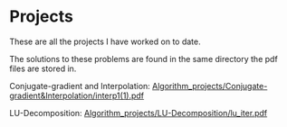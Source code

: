 # Projects
These are all the projects I have worked on to date.

The solutions to these problems are found in the same directory the pdf files are stored in.

Conjugate-gradient and Interpolation:
[Algorithm_projects/Conjugate-gradient&Interpolation/interp1(1).pdf](https://github.com/Ron530/Projects/blob/d84d83384ed4c5d4c0ba535e9f971e2431a40cc2/Algorithm_projects/Conjugate-gradient&Interpolation/interp1(1).pdf)

LU-Decomposition:
[Algorithm_projects/LU-Decomposition/lu_iter.pdf](https://github.com/Ron530/Projects/blob/efe66d28a4654e1ac5ef6277dead7f1edbce51ef/Algorithm_projects/LU-Decomposition/lu_iter.pdf)
